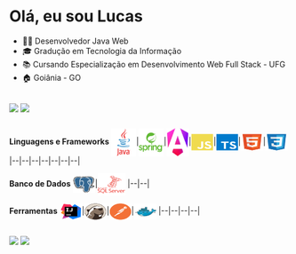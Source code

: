 # Olá, eu sou Lucas
- 👩‍💻 Desenvolvedor Java Web
- 🎓 Gradução em Tecnologia da Informação
- 📚 Cursando Especialização em Desenvolvimento Web Full Stack - UFG
- 🏠 Goiânia - GO 
##
<picture>
  <source
    srcset="https://github-readme-stats.vercel.app/api?username=lucasaraujoribeiro&show_icons=true&theme=dark"
    media="(prefers-color-scheme: dark)"
  />
  <source
    srcset="https://github-readme-stats.vercel.app/api?username=lucasaraujoribeiro&show_icons=true"
    media="(prefers-color-scheme: light), (prefers-color-scheme: no-preference)"
  />
  <img height=175 align="center" src="https://github-readme-stats.vercel.app/api?username=lucasaraujoribeiro&show_icons=true" />
</picture>

<a href="#">
  <img height=175 align="center" src="https://github-readme-stats.vercel.app/api/top-langs?username=lucasaraujoribeiro&layout=compact&langs_count=8&card_width=320&theme=dark" />
</a>

##

**Linguagens e Frameworks**
<img align="center" alt="Java" height="50" width="45" src="https://raw.githubusercontent.com/devicons/devicon/master/icons/java/java-original-wordmark.svg">|<img align="center" alt="Java" height="50" width="45" src="https://raw.githubusercontent.com/devicons/devicon/master/icons/spring/spring-original-wordmark.svg">|<img align="center" alt="Angular" height="50" width="40" src="https://raw.githubusercontent.com/devicons/devicon/master/icons/angular/angular-original.svg">|<img align="center" alt="Java Script" height="30" width="40" src="https://raw.githubusercontent.com/devicons/devicon/master/icons/javascript/javascript-plain.svg">|<img align="center" alt="TypeScript" height="30" width="40" src="https://raw.githubusercontent.com/devicons/devicon/master/icons/typescript/typescript-plain.svg">|<img align="center" alt="HTML" height="30" width="40" src="https://raw.githubusercontent.com/devicons/devicon/master/icons/html5/html5-original.svg">|<img align="center" alt="CSS" height="30" width="40" src="https://raw.githubusercontent.com/devicons/devicon/master/icons/css3/css3-original.svg">
  |--|--|--|--|--|--|--|

**Banco de Dados**
<img align="center" alt="Postgresql" height="30" width="40" src="https://raw.githubusercontent.com/devicons/devicon/master/icons/postgresql/postgresql-original.svg">|<img align="center" alt="Sql Server" height="40" width="50" src="https://raw.githubusercontent.com/devicons/devicon/master/icons/microsoftsqlserver/microsoftsqlserver-plain-wordmark.svg">
|--|--|

**Ferramentas**
<img align="center" alt="Intellij" height="30" width="40" src="https://raw.githubusercontent.com/devicons/devicon/master/icons/intellij/intellij-original.svg">|<img align="center" alt="Dbeaver" height="30" width="40" src="https://raw.githubusercontent.com/devicons/devicon/master/icons/dbeaver/dbeaver-original.svg">|<img align="center" alt="Postman" height="30" width="40" src="https://raw.githubusercontent.com/devicons/devicon/master/icons/postman/postman-original.svg">|<img align="center" alt="Docker" height="30" width="40" src="https://raw.githubusercontent.com/devicons/devicon/master/icons/docker/docker-original.svg">
|--|--|--|--|

##
<div> 
  <a href = "mailto:lucasdearaujor@gmail.com"><img src="https://img.shields.io/badge/-Gmail-%23333?style=for-the-badge&logo=gmail&logoColor=white" target="_blank"></a>
  <a href="https://www.linkedin.com/in/lucas-araujo-ribeiro-138b3a75/" target="_blank"><img src="https://img.shields.io/badge/-LinkedIn-%230077B5?style=for-the-badge&logo=linkedin&logoColor=white" target="_blank"></a> 
  <!-- icons https://github.com/devicons/devicon/tree/master/icons/java -->
  <!-- github stats https://github.com/anuraghazra/github-readme-stats -->
</div>
